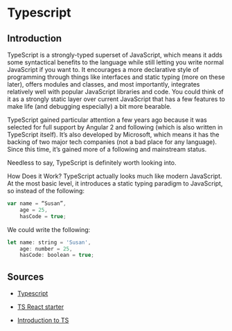 # Typescript

## Introduction

TypeScript is a strongly-typed superset of JavaScript, which means it adds some syntactical benefits to the language while still letting you write normal JavaScript if you want to. It encourages a more declarative style of programming through things like interfaces and static typing (more on these later), offers modules and classes, and most importantly, integrates relatively well with popular JavaScript libraries and code. You could think of it as a strongly static layer over current JavaScript that has a few features to make life (and debugging especially) a bit more bearable.

TypeScript gained particular attention a few years ago because it was selected for full support by Angular 2 and following (which is also written in TypeScript itself). It’s also developed by Microsoft, which means it has the backing of two major tech companies (not a bad place for any language). Since this time, it’s gained more of a following and mainstream status.

Needless to say, TypeScript is definitely worth looking into.

How Does it Work?
TypeScript actually looks much like modern JavaScript. At the most basic level, it introduces a static typing paradigm to JavaScript, so instead of the following:

```javascript
var name = “Susan”,
    age = 25,
    hasCode = true;
```

We could write the following:

```javascript
let name: string = 'Susan',
	age: number = 25,
	hasCode: boolean = true;
```

## Sources

* [Typescript](http://www.typescriptlang.org/)
* [TS React starter](https://github.com/Microsoft/TypeScript-React-Starter#typescript-react-starter)

* [Introduction to TS](https://www.sitepoint.com/introduction-to-typescript/)
